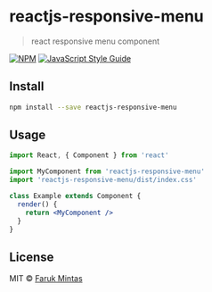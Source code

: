 # reactjs-responsive-menu

> react responsive menu component

[![NPM](https://img.shields.io/npm/v/reactjs-responsive-menu.svg)](https://www.npmjs.com/package/reactjs-responsive-menu) [![JavaScript Style Guide](https://img.shields.io/badge/code_style-standard-brightgreen.svg)](https://standardjs.com)

## Install

```bash
npm install --save reactjs-responsive-menu
```

## Usage

```jsx
import React, { Component } from 'react'

import MyComponent from 'reactjs-responsive-menu'
import 'reactjs-responsive-menu/dist/index.css'

class Example extends Component {
  render() {
    return <MyComponent />
  }
}
```

## License

MIT © [Faruk Mintas](https://github.com/iamProcoder)
